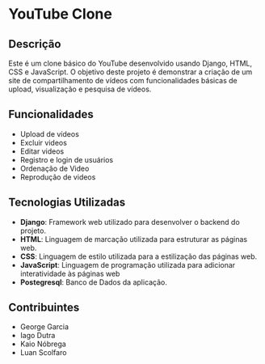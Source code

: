 # YouTube Clone

## Descrição

Este é um clone básico do YouTube desenvolvido usando Django, HTML, CSS e JavaScript. O objetivo deste projeto é demonstrar a criação de um site de compartilhamento de vídeos com funcionalidades básicas de upload, visualização e pesquisa de vídeos.

## Funcionalidades

- Upload de vídeos
- Excluir videos
- Editar videos
- Registro e login de usuários
- Ordenação de Video
-  Reprodução de videos

## Tecnologias Utilizadas

- **Django**: Framework web utilizado para desenvolver o backend do projeto.
- **HTML**: Linguagem de marcação utilizada para estruturar as páginas web.
- **CSS**: Linguagem de estilo utilizada para a estilização das páginas web.
- **JavaScript**: Linguagem de programação utilizada para adicionar interatividade às páginas web
- **Postegresql**: Banco de Dados da aplicação.


## Contribuintes
- George Garcia
- Iago Dutra
- Kaio Nóbrega
- Luan Scolfaro
